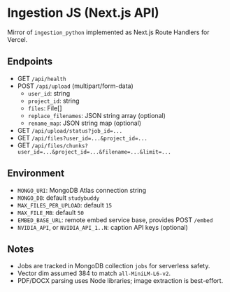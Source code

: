 # Ingestion JS (Next.js API)

Mirror of `ingestion_python` implemented as Next.js Route Handlers for Vercel.

## Endpoints

- GET `/api/health`
- POST `/api/upload` (multipart/form-data)
  - `user_id`: string
  - `project_id`: string
  - `files`: File[]
  - `replace_filenames`: JSON string array (optional)
  - `rename_map`: JSON string map (optional)
- GET `/api/upload/status?job_id=...`
- GET `/api/files?user_id=...&project_id=...`
- GET `/api/files/chunks?user_id=...&project_id=...&filename=...&limit=...`

## Environment

- `MONGO_URI`: MongoDB Atlas connection string
- `MONGO_DB`: default `studybuddy`
- `MAX_FILES_PER_UPLOAD`: default `15`
- `MAX_FILE_MB`: default `50`
- `EMBED_BASE_URL`: remote embed service base, provides POST `/embed`
- `NVIDIA_API`, or `NVIDIA_API_1..N`: caption API keys (optional)

## Notes

- Jobs are tracked in MongoDB collection `jobs` for serverless safety.
- Vector dim assumed 384 to match `all-MiniLM-L6-v2`.
- PDF/DOCX parsing uses Node libraries; image extraction is best-effort.


